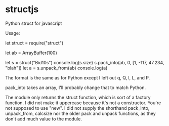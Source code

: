 # structjs
Python struct for javascript

Usage:

let struct = require("struct")

let ab = ArrayBuffer(100)

let s = struct("Bid10s")
console.log(s.size)
s.pack_into(ab, 0, [1, -117, 47.234, "blah"])
let a = s.unpack_from(ab)
console.log(a)

The format is the same as for Python except I left out q, Q, l, L, and P.

pack_into takes an array, I'll probably change that to match Python.

The module only returns the struct function, which is sort of a factory function.
I did not make it uppercase because it's not a constructor.
You're not supposed to use "new".
I did not supply the shorthand pack_into, unpack_from, calcsize nor the older
pack and unpack functions, as they don't add much value to the module.
